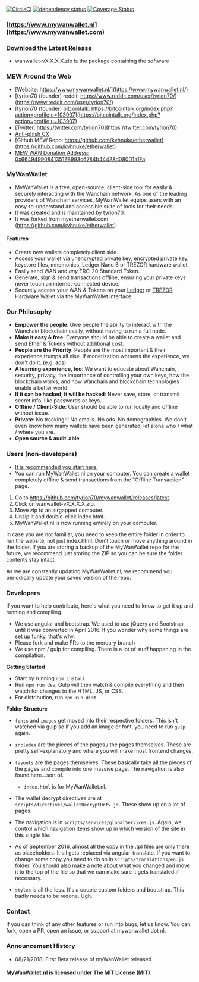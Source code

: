 [![CircleCI](https://circleci.com/gh/tyrion70/mywanwallet.svg?style=svg)](https://circleci.com/gh/tyrion70/mywanwallet) [![dependency status][dep-image]][dep-url] [![Coverage Status](https://coveralls.io/repos/github/tyrion70/mywanwallet/badge.svg)](https://coveralls.io/github/tyrion70/mywanwallet)

### [https://www.mywanwallet.nl](https://www.mywanwallet.com)

### [Download the Latest Release](https://github.com/tyrion70/mywanwallet/releases/latest)

- wanwallet-vX.X.X.X.zip is the  package containing the software


### MEW Around the Web

- [Website: https://www.mywanwallet.nl/](https://www.mywanwallet.nl/)
- [tyrion70 (founder) reddit: https://www.reddit.com/user/tyrion70/](https://www.reddit.com/user/tyrion70/)
- [tyrion70 (founder) bitcointalk: https://bitcointalk.org/index.php?action=profile;u=103907](https://bitcointalk.org/index.php?action=profile;u=103907)
- [Twitter: https://twitter.com/tyrion70](https://twitter.com/tyrion70)
- [Anti-phish CX](https://chrome.google.com/webstore/detail/etheraddresslookup/pdknmigbbbhmllnmgdfalmedcmcefdfn)
- [Github MEW Repo: https://github.com/kvhnuke/etherwallet](https://github.com/kvhnuke/etherwallet)
- [MEW WAN Donation Address: 0x664949908413517B993c6784b44428d080D1a1Fa](https://wanscan.io/addr/0x664949908413517B993c6784b44428d080D1a1Fa)


### MyWanWallet

- MyWanWallet is a free, open-source, client-side tool for easily & securely interacting with the Wanchain network. As one of the leading providers of Wanchain services, MyWanWallet equips users with an easy-to-understand and accessible suite of tools for their needs.
- It was created and is maintained by [tyrion70](https://github.com/tyrion70).
- It was forked from myetherwallet.com (https://github.com/kvhnuke/etherwallet)

#### Features

- Create new wallets completely client side.
- Access your wallet via unencrypted private key, encrypted private key, keystore files, mnemonics, Ledger Nano S or TREZOR hardware wallet.
- Easily send WAN and *any* ERC-20 Standard Token.
- Generate, sign & send transactions offline, ensuring your private keys never touch an internet-connected device.
- Securely access your WAN & Tokens on your [Ledger](https://www.ledger.com?r=651b52292b63) or [TREZOR](https://shop.trezor.io?a=mywanwallet.nl) Hardware Wallet via the MyWanWallet interface.

### Our Philosophy

 - **Empower the people**: Give people the ability to interact with the Wanchain blockchain easily, without having to run a full node.
 - **Make it easy & free**: Everyone should be able to create a wallet and send Ether & Tokens without additional cost.
 - **People are the Priority**: People are the most important & their experience trumps all else. If monetization worsens the experience, we don't do it. (e.g. ads)
 - **A learning experience, too**: We want to educate about Wanchain, security, privacy, the importance of controlling your own keys, how the blockchain works, and how Wanchain and blockchain technologies enable a better world.
 - **If it can be hacked, it will be hacked**: Never save, store, or transmit secret info, like passwords or keys.
 - **Offline / Client-Side**: User should be able to run locally and offline without issue.
 - **Private**: No tracking!!! No emails. No ads. No demographics. We don't even know how many wallets have been generated, let alone who / what / where you are.
 - **Open source & audit-able**


### Users (non-developers)

- [It is recommended you start here.](https://myetherwallet.github.io/knowledge-base/getting-started/getting-started-new.html)
- You can run MyWanWallet.nl on your computer. You can create a wallet completely offline & send transactions from the "Offline Transaction" page.

1. Go to https://github.com/tyrion70/mywanwallet/releases/latest.
2. Click on wanwallet-vX.X.X.X.zip.
3. Move zip to an airgapped computer.
4. Unzip it and double-click index.html.
5. MyWanWallet.nl is now running entirely on your computer.

In case you are not familiar, you need to keep the entire folder in order to run the website, not just index.html. Don't touch or move anything around in the folder. If you are storing a backup of the MyWanWallet repo for the future, we recommend just storing the ZIP so you can be sure the folder contents stay intact.

As we are constantly updating MyWanWallet.nl, we recommend you periodically update your saved version of the repo.


### Developers

If you want to help contribute, here's what you need to know to get it up and running and compiling.

- We use angular and bootstrap. We used to use jQuery and Bootstrap until it was converted in April 2016. If you wonder why some things are set up funky, that's why.
- Please fork and make PRs to the mercury branch
- We use npm / gulp for compiling. There is a lot of stuff happening in the compilation.

**Getting Started**

- Start by running `npm install`.
- Run `npm run dev`. Gulp will then watch & compile everything and then watch for changes to the HTML, JS, or CSS.
- For distribution, run `npm run dist`.

**Folder Structure**
- `fonts` and `images` get moved into their respective folders. This isn't watched via gulp so if you add an image or font, you need to run `gulp` again.
- `includes` are the pieces of the pages / the pages themselves. These are pretty self-explanatory and where you will make most frontend changes.
- `layouts` are the pages themselves. These basically take all the pieces of the pages and compile into one massive page. The navigation is also found here...sort of.
    * `index.html` is for MyWanWallet.nl.

- The wallet decrypt directives are at `scripts/directives/walletDecryptDrtv.js`. These show up on a lot of pages.
- The navigation is in `scripts/services/globalServices.js`. Again, we control which navigation items show up in which version of the site in this single file.
- As of September 2016, almost all the copy in the .tpl files are only there as placeholders. It all gets replaced via angular-translate. If you want to change some copy you need to do so in `scripts/translations/en.js` folder. You should also make a note about what you changed and move it to the top of the file so that we can make sure it gets translated if necessary.
- `styles` is all the less. It's a couple custom folders and bootstrap. This badly needs to be redone. Ugh.


### Contact
If you can think of any other features or run into bugs, let us know. You can fork, open a PR, open an issue, or support at mywanwallet dot nl.

### Announcement History

- 08/21/2018: First Beta release of myWanWallet released

#### MyWanWallet.nl is licensed under The MIT License (MIT).

[travis-image]: https://travis-ci.org/tyrion70/mywanwallet.svg
[travis-url]: https://travis-ci.org/tyrion70/mywanwallet
[dep-image]: https://david-dm.org/tyrion70/mywanwallet.svg
[dep-url]: https://david-dm.org/tyrion70/mywanwallet
